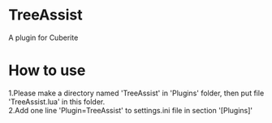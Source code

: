 # TreeAssist
A plugin for Cuberite 

# How to use
1.Please make a directory named 'TreeAssist' in 'Plugins' folder, then put file 'TreeAssist.lua' in this folder.  
2.Add one line 'Plugin=TreeAssist' to settings.ini file in section '[Plugins]'  
